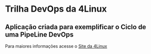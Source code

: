 # Trilha DevOps da 4Linux

<!-- Altere a Flag abaixo com sua URL do seu usuário do Github -->
<!--
![Pipeline Status](https://github.com/ThiagoMiltonFerreira/DevOpsLab-HelloWorld/actions/workflows/pipeline.yml/badge.svg) 
-->

## Aplicação criada para exemplificar o Ciclo de uma PipeLine DevOps


Para maiores informações acesse o [Site da 4Linux](https://www.4linux.com.br/cursos/devops)
